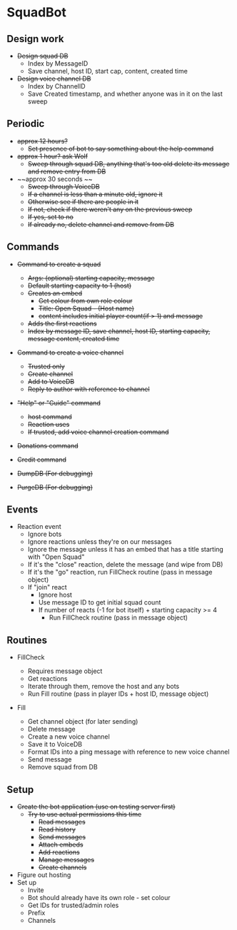 # SquadBot
## Design work
* ~~Design squad DB~~
    * Index by MessageID
    * Save channel, host ID, start cap, content, created time
* ~~Design voice channel DB~~
    * Index by ChannelID
    * Save Created timestamp, and whether anyone was in it on the last sweep

## Periodic
* ~~approx 12 hours?~~
    * ~~Set presence of bot to say something about the help command~~
* ~~approx 1 hour? ask Wolf~~
    * ~~Sweep through squad DB, anything that's too old delete its message and remove entry from DB~~
* ~~approx 30 seconds ~~
    * ~~Sweep through VoiceDB~~
    * ~~If a channel is less than a minute old, ignore it~~
    * ~~Otherwise see if there are people in it~~
    * ~~If not, check if there weren't any on the previous sweep~~
    * ~~If yes, set to no~~
    * ~~If already no, delete channel and remove from DB~~

## Commands
* ~~Command to create a squad~~
    * ~~Args: (optional) starting capacity, message~~
    * ~~Default starting capacity to 1 (host)~~
    * ~~Creates an embed~~
        * ~~Get colour from own role colour~~
        * ~~Title: Open Squad - (Host name)~~
        * ~~content includes initial player count(if > 1) and message~~
    * ~~Adds the first reactions~~
    * ~~Index by message ID, save channel, host ID, starting capacity, message content, created time~~

* ~~Command to create a voice channel~~
    * ~~Trusted only~~
    * ~~Create channel~~
    * ~~Add to VoiceDB~~
    * ~~Reply to author with reference to channel~~

* ~~"Help" or "Guide" command~~
    * ~~host command~~
    * ~~Reaction uses~~
    * ~~If trusted, add voice channel creation command~~

* ~~Donations command~~

* ~~Credit command~~

* ~~DumpDB (For debugging)~~

* ~~PurgeDB (For debugging)~~

## Events
* Reaction event
    * Ignore bots
    * Ignore reactions unless they're on our messages
    * Ignore the message unless it has an embed that has a title starting with "Open Squad"
    * If it's the "close" reaction, delete the message (and wipe from DB)
    * If it's the "go" reaction, run FillCheck routine (pass in message object)
    * If "join" react
        * Ignore host
        * Use message ID to get initial squad count
        * If number of reacts (-1 for bot itself) + starting capacity >= 4
            * Run FillCheck routine (pass in message object)

## Routines
* FillCheck
    * Requires message object
    * Get reactions
    * Iterate through them, remove the host and any bots
    * Run Fill routine (pass in player IDs + host ID,  message object)

* Fill
    * Get channel object (for later sending)
    * Delete message
    * Create a new voice channel
    * Save it to VoiceDB
    * Format IDs into a ping message with reference to new voice channel
    * Send message
    * Remove squad from DB

## Setup
* ~~Create the bot application (use on testing server first)~~
    * ~~Try to use actual permissions this time~~
        * ~~Read messages~~
        * ~~Read history~~
        * ~~Send messages~~
        * ~~Attach embeds~~
        * ~~Add reactions~~
        * ~~Manage messages~~
        * ~~Create channels~~
* Figure out hosting
* Set up
    * Invite
    * Bot should already have its own role - set colour
    * Get IDs for trusted/admin roles
    * Prefix
    * Channels
